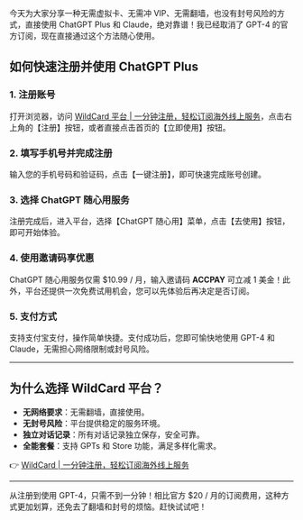 今天为大家分享一种无需虚拟卡、无需冲 VIP、无需翻墙，也没有封号风险的方式，直接使用 ChatGPT Plus 和 Claude，绝对靠谱！我已经取消了 GPT-4 的官方订阅，现在直接通过这个方法随心使用。

## 如何快速注册并使用 ChatGPT Plus

### 1. 注册账号

打开浏览器，访问 [WildCard 平台 | 一分钟注册，轻松订阅海外线上服务](https://bit.ly/bewildcard)，点击右上角的【注册】按钮，或者直接点击首页的【立即使用】按钮。

### 2. 填写手机号并完成注册

输入您的手机号码和验证码，点击【一键注册】，即可快速完成账号创建。

### 3. 选择 ChatGPT 随心用服务

注册完成后，进入平台，选择【ChatGPT 随心用】菜单，点击【去使用】按钮，即可开始体验。

### 4. 使用邀请码享优惠

ChatGPT 随心用服务仅需 $10.99 / 月，输入邀请码 **ACCPAY** 可立减 1 美金！此外，平台还提供一次免费试用机会，您可以先体验后再决定是否订阅。

### 5. 支付方式

支持支付宝支付，操作简单快捷。支付成功后，您即可愉快地使用 GPT-4 和 Claude，无需担心网络限制或封号风险。

---

## 为什么选择 WildCard 平台？

- **无网络要求**：无需翻墙，直接使用。
- **无封号风险**：平台提供稳定的服务环境。
- **独立对话记录**：所有对话记录独立保存，安全可靠。
- **全能套餐**：支持 GPTs 和 Store 功能，满足多样化需求。

👉 [WildCard | 一分钟注册，轻松订阅海外线上服务](https://bit.ly/bewildcard)

---

从注册到使用 GPT-4，只需不到一分钟！相比官方 $20 / 月的订阅费用，这种方式更加划算，还免去了翻墙和封号的烦恼。赶快试试吧！